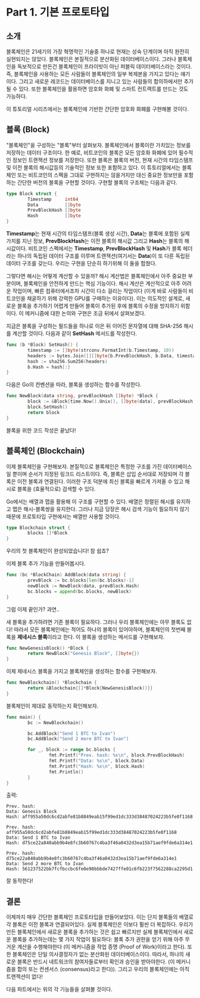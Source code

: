 # Part 1. 기본 프로토타입

## 소개

블록체인은 21세기의 가장 혁명적인 기술중 하나로 현재는 성숙 단계이며 아직 완전히 실현되지는 않았다. 블록체인은 본질적으로 분산화된 데이터베이스이다. 그러나 블록체인을 독보적으로 만든건 블록체인이 프라이빗이 아닌 퍼블릭 데이터베이스라는 것이다. 즉, 블록체인을 사용하는 모든 사람들이 블록체인의 일부 복제본을 가지고 있다는 얘기이다. 그리고 새로운 레코드는 데이터베이스를 지니고 있는 사람들의 합의하에서만 추가될 수 있다. 또한 블록체인을 활용하면 암호화 화폐 및 스마트 컨트랙트를 만드는 것도 가능하다.

이 튜토리얼 시리즈에서는 블록체인에 기반한 간단한 암호화 화폐를 구현해볼 것이다.

## 블록 (Block)

"블록체인"을 구성하는 "블록"부터 살펴보자. 블록체인에서 블록이란 가치있는 정보를 저장하는 데이터 구조이다. 한 예로, 비트코인의 블록은 모든 암호화 화폐에 있어 필수적인 정보인 트랜잭션 정보를 저장한다. 또한 블록은 블록의 버전, 현재 시간의 타임스탬프 및 이전 블록의 해시값등의 기술적인 정보 또한 포함하고 있다. 이 튜토리얼에서는 블록체인 또는 비트코인의 스펙을 그대로 구현하지는 않을거지만 대신 중요한 정보만을 포함하는 간단한 버전의 블록을 구현할 것이다. 구현할 블록의 구조체는 다음과 같다.

```go
type Block struct {
        Timestamp     int64
        Data          []byte
        PrevBlockHash []byte
        Hash          []byte
}
```

**Timestamp**는 현재 시간의 타임스탬프(블록 생성 시간), **Data**는 블록에 포함된 실제 가치를 지닌 정보, **PrevBlockHash**는 이전 블록의 해시값 그리고 **Hash**는 블록의 해시값이다. 비트코인 스펙에서는 **Timestamp**, **PrevBlockHash** 및 **Hash**가 블록 헤더라는 하나의 독립된 데이터 구조를 이루며 트랜잭션(여기서는 **Data**)이 또 다른 독립된 데이터 구조를 갖는다. 우리는 구현을 단순히 하기위해 이 둘을 합쳤다.

그렇다면 해시는 어떻게 계산할 수 있을까? 해시 계산법은 블록체인에서 아주 중요한 부분이며, 블록체인을 안전하게 만드는 핵심 기능이다. 해시 계산은 계산적으로 아주 어려운 작업이며, 빠른 컴퓨터에서조차 시간이 다소 걸리는 작업이다 (이게 바로 사람들이 비트코인을 채굴하기 위해 강력한 GPU를 구매하는 이유이다). 이는 의도적인 설계로, 새로운 블록을 추가하기 어렵게 만들어 블록이 추가된 후에 블록의 수정을 방지하기 위함이다. 이 메커니즘에 대한 논의와 구현은 조금 뒤에서 살펴보겠다.

지금은 블록을 구성하는 필드들을 하나로 이은 뒤 이어진 문자열에 대해 SHA-256 해시를 계산할 것이다. 다음과 같이 **SetHash** 메서드를 작성한다.

```go
func (b *Block) SetHash() {
        timestamp := []byte(strconv.FormatInt(b.Timestamp, 10))
        headers := bytes.Join([][]byte{b.PrevBlockHash, b.Data, timestamp}, []byte{})
        hash := sha256.Sum256(headers)
        b.Hash = hash[:]
}
```

다음은 Go의 컨벤션을 따라, 블록을 생성하는 함수를 작성한다.

```go
func NewBlock(data string, prevBlockHash []byte) *Block {
        block := &Block{time.Now().Unix(), []byte(data), prevBlockHash, []byte{}}
        block.SetHash()
        return block
}
```

블록을 위한 코드 작성은 끝났다!

## 블록체인 (Blockchain)

이제 블록체인을 구현해보자. 본질적으로 블록체인은 특정한 구조를 가진 데이터베이스일 뿐이며 순서가 지정된 링크드 리스트이다. 즉, 블록은 삽입 순서대로 저장되며 각 블록은 이전 블록과 연결된다. 이러한 구조 덕분에 최신 블록을 빠르게 가져올 수 있고 해시로 블록을 (효율적으로) 검색할 수 있다.

Go에서는 배열과 맵을 활용해 이 구조를 구현할 수 있다. 배열은 정렬된 해시를 유지하고 맵은 해시-블록쌍을 유지한다. 그러나 지금 당장은 해시 검색 기능이 필요하지 않기 때문에 프로토타입 구현에서는 배열만 사용할 것이다.

```go
type Blockchain struct {
        blocks []*Block
}
```

우리의 첫 블록체인이 완성되었습니다! 참 쉽죠?

이제 블록 추가 기능을 만들어봅시다.

```go
func (bc *BlockChain) AddBlock(data string) {
        prevBlock := bc.blocks[len(bc.blocks)-1]
        newBlock := NewBlock(data, prevBlock.Hash)
        bc.blocks = append(bc.blocks, newBlock)
}
```

그럼 이제 끝인가? 과연..

새 블록을 추가하려면 기존 블록이 필요하다. 그러나 우리 블록체인에는 아무 블록도 없다! 따라서 모든 블록체인에는 적어도 하나의 블록이 있어야하며, 블록체인의 첫번째 블록을 **제네시스 블록**이라고 한다. 이 블록을 생성하는 메서드를 구현해보자.

```go
func NewGenesisBlock() *Block {
        return NewBlock("Genesis Block", []byte{})
}
```

이제 제네시스 블록을 가지고 블록체인을 생성하는 함수를 구현해보자.

```go
func NewBlockchain() *Blockchain {
        return &Blockchain{[]*Block{NewGenesisBlock()}}
}
```

블록체인이 제대로 동작하는지 확인해보자.


```go
func main() {
        bc := NewBlockchain()

        bc.AddBlock("Send 1 BTC to Ivan")
        bc.AddBlock("Send 2 more BTC to Ivan")

        for _, block := range bc.blocks {
                fmt.Printf("Prev. hash: %x\n", block.PrevBlockHash)
                fmt.Printf("Data: %s\n", block.Data)
                fmt.Printf("Hash: %x\n", block.Hash)
                fmt.Println()
        }
}
```

출력:

```
Prev. hash:
Data: Genesis Block
Hash: aff955a50dc6cd2abfe81b8849eab15f99ed1dc333d38487024223b5fe0f1168

Prev. hash: aff955a50dc6cd2abfe81b8849eab15f99ed1dc333d38487024223b5fe0f1168
Data: Send 1 BTC to Ivan
Hash: d75ce22a840abb9b4e8fc3b60767c4ba3f46a0432d3ea15b71aef9fde6a314e1

Prev. hash: d75ce22a840abb9b4e8fc3b60767c4ba3f46a0432d3ea15b71aef9fde6a314e1
Data: Send 2 more BTC to Ivan
Hash: 561237522bb7fcfbccbc6fe0e98bbbde7427ffe01c6fb223f7562288ca2295d1
```

잘 동작한다!

## 결론

이제까지 매우 간단한 블록체인 프로토타입을 만들어보았다. 이는 단지 블록들의 배열로 각 블록은 이전 블록과 연결되어있다. 실제 블록체인은 이보다 훨씬 더 복잡하다. 우리가 만든 블록체인에서 새로운 블록을 추가하는 것은 쉽고 빠르지만 실제 블록체인에서 새로운 블록을 추가하는데는 몇 가지 작업이 필요하다: 블록 추가 권한을 얻기 위해 아주 무거운 계산을 수행해야한다 (이 메커니즘을 작업 증명 (Proof of Work)이라고 한다). 또한 블록체인은 단일 의사결정자가 없는 분산화된 데이터베이스이다. 따라서, 하나의 새로운 블록은 반드시 네트워크의 참여자들로부터 확인과 승인을 받아야한다.  (이 메커니즘을 합의 또는 컨센서스 (consensus)라고 한다)). 그리고 우리의 블록체인에는 아직 트랜잭션이 없다!

다음 파트에서는 위의 각 기능들을 살펴볼 것이다.
